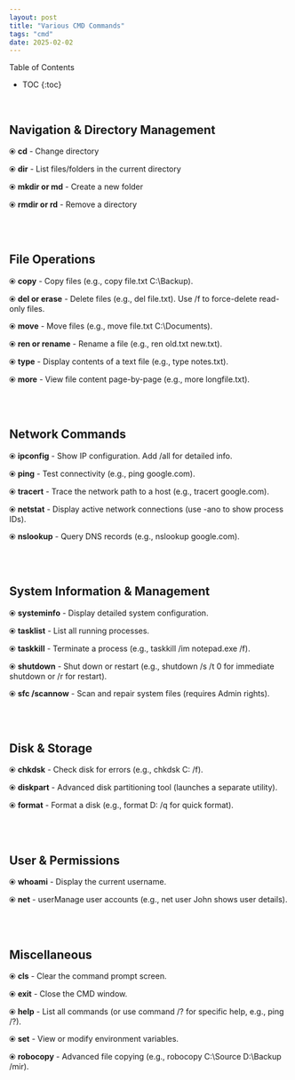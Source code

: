 ```yaml
---
layout: post
title: "Various CMD Commands"
tags: "cmd"
date: 2025-02-02
---
```


Table of Contents
- TOC
{:toc}
<br>

## Navigation & Directory Management

⦿ **cd** - Change directory

⦿ **dir** - List files/folders in the current directory

⦿ **mkdir or md** - Create a new folder

⦿ **rmdir or rd** - Remove a directory

<br><br>
 
## File Operations

⦿ **copy** - Copy files (e.g., copy file.txt C:\Backup).

⦿ **del or erase** - Delete files (e.g., del file.txt). Use /f to force-delete read-only files.

⦿ **move** - Move files (e.g., move file.txt C:\Documents).

⦿ **ren or rename** - Rename a file (e.g., ren old.txt new.txt).

⦿ **type** - Display contents of a text file (e.g., type notes.txt).

⦿ **more** - View file content page-by-page (e.g., more longfile.txt). 

<br><br>

## Network Commands

⦿ **ipconfig** - Show IP configuration. Add /all for detailed info.

⦿ **ping** - Test connectivity (e.g., ping google.com).

⦿ **tracert** - Trace the network path to a host (e.g., tracert google.com).

⦿ **netstat** - Display active network connections (use -ano to show process IDs).

⦿ **nslookup** - Query DNS records (e.g., nslookup google.com).

<br><br>

## System Information & Management

⦿ **systeminfo** - Display detailed system configuration.

⦿ **tasklist** - List all running processes.

⦿ **taskkill** - Terminate a process (e.g., taskkill /im notepad.exe /f).

⦿ **shutdown** - Shut down or restart (e.g., shutdown /s /t 0 for immediate shutdown or /r for restart).

⦿ **sfc /scannow** - Scan and repair system files (requires Admin rights).

<br><br>

## Disk & Storage

⦿ **chkdsk** - Check disk for errors (e.g., chkdsk C: /f).

⦿ **diskpart** - Advanced disk partitioning tool (launches a separate utility).

⦿ **format** - Format a disk (e.g., format D: /q for quick format).

<br><br>

## User & Permissions
⦿ **whoami** - Display the current username.

⦿ **net** - userManage user accounts (e.g., net user John shows user details).

<br><br>

## Miscellaneous

⦿ **cls** - Clear the command prompt screen.

⦿ **exit** - Close the CMD window.

⦿ **help** - List all commands (or use command /? for specific help, e.g., ping /?).

⦿ **set** - View or modify environment variables.

⦿ **robocopy** - Advanced file copying (e.g., robocopy C:\Source D:\Backup /mir).